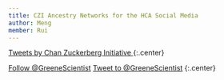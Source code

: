 ```yaml
---
title: CZI Ancestry Networks for the HCA Social Media
author: Meng
member: Rui
---
```


<!-- Twitter embeds from https://publish.twitter.com/ -->

<a class="twitter-timeline" data-width="600" data-height="400" href="https://twitter.com/ChanZuckerberg/status/1549079566970286081">Tweets by Chan Zuckerberg Initiative
</a> <script async src="https://platform.twitter.com/widgets.js" charset="utf-8"></script>
{:.center}

<a href="https://twitter.com/ChanZuckerberg/status/1549079566970286081" class="twitter-follow-button" data-show-count="false">Follow @GreeneScientist</a><script async src="https://platform.twitter.com/widgets.js" charset="utf-8"></script>
<a href="https://twitter.com/intent/tweet?screen_name=GreeneScientist&ref_src=twsrc%5Etfw" class="twitter-mention-button" data-show-count="false">Tweet to @GreeneScientist</a><script async src="https://platform.twitter.com/widgets.js" charset="utf-8"></script>
{:.center}

